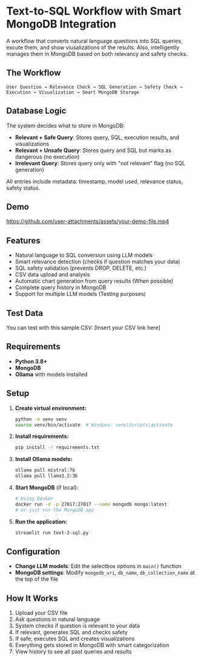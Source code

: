 # Text-to-SQL Workflow with Smart MongoDB Integration

A workflow that converts natural language questions into SQL queries, excute them, and show viusalizations of the results. Also, intelligently manages them in MongoDB based on both relevancy and safety checks.

## The Workflow

```
User Question → Relevance Check → SQL Generation → Safety Check → Execution → Visualization → Smart MongoDB Storage
```

## Database Logic

The system decides what to store in MongoDB:

- **Relevant + Safe Query**: Stores query, SQL, execution results, and visualizations
- **Relevant + Unsafe Query**: Stores query and SQL but marks as dangerous (no execution)  
- **Irrelevant Query**: Stores query only with "not relevant" flag (no SQL generation)

All entries include metadata: timestamp, model used, relevance status, safety status.

## Demo

https://github.com/user-attachments/assets/your-demo-file.mp4

## Features

- Natural language to SQL conversion using LLM models
- Smart relevance detection (checks if question matches your data)
- SQL safety validation (prevents DROP, DELETE, etc.)
- CSV data upload and analysis
- Automatic chart generation from query results (When possible)
- Complete query history in MongoDB
- Support for multiple LLM models (Testing purposes)

## Test Data

You can test with this sample CSV: [Insert your CSV link here]

## Requirements

- **Python 3.8+**
- **MongoDB**
- **Ollama** with models installed

## Setup

1. **Create virtual environment:**
   ```bash
   python -m venv venv
   source venv/bin/activate  # Windows: venv\Scripts\activate
   ```

2. **Install requirements:**
   ```bash
   pip install -r requirements.txt
   ```

3. **Install Ollama models:**
   ```bash
   ollama pull mistral:7b
   ollama pull llama3.2:3b
   ```

4. **Start MongoDB** (if local):
   ```bash
   # Using Docker
   docker run -d -p 27017:27017 --name mongodb mongo:latest
   # or just run the MongoDB app
   ```

5. **Run the application:**
   ```bash
   streamlit run text-2-sql.py
   ```

## Configuration

- **Change LLM models**: Edit the selectbox options in `main()` function
- **MongoDB settings**: Modify `mongodb_uri`, `db_name`, `db_collection_name` at the top of the file

## How It Works

1. Upload your CSV file
2. Ask questions in natural language
3. System checks if question is relevant to your data
4. If relevant, generates SQL and checks safety
5. If safe, executes SQL and creates visualizations  
6. Everything gets stored in MongoDB with smart categorization
7. View history to see all past queries and results 